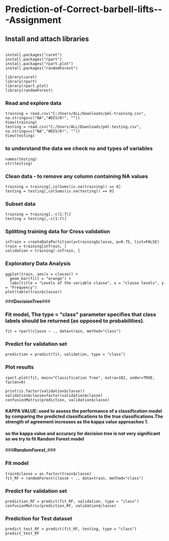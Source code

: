 # Prediction-of-Correct-barbell-lifts---Assignment

## Install and attach libraries
```{r configuration, echo=TRUE, results='hide'}

install.packages("caret")
install.packages("rpart")
install.packages("rpart.plot")
install.packages("randomForest")

library(caret)
library(rpart)
library(rpart.plot)
library(randomForest)
```

### Read and explore data 
```
training = read.csv("C:/Users/ALL/Downloads/pml-training.csv", na.strings=c("NA","#DIV/0!", ""))
View(training)
testing = read.csv("C:/Users/ALL/Downloads/pml-testing.csv", na.strings=c("NA","#DIV/0!", ""))
View(testing)
```

### to understand the data we check no and types of variables
```
names(testing)
str(testing)
```

### Clean data - to remove any column containing NA values
```
training = training[,colSums(is.na(training)) == 0]
testing = testing[,colSums(is.na(testing)) == 0]
```

### Subset data
```
training = training[,-c(1:7)]
testing = testing[,-c(1:7)]
```

### Splitting training data for Cross validation
```
inTrain = createDataPartition(y=training$classe, p=0.75, list=FALSE)
train = training[inTrain, ] 
validation = training[-inTrain, ]
```

### Exploratory Data Analysis
```
ggplot(train, aes(x = classe)) +
  geom_bar(fill = "orange") +
  labs(title = "Levels of the variable classe", x = "classe levels", y = "Frequency")
plot(table(train$classe))
```

###____________DecisionTree____________###

### Fit model,  The type = "class" parameter specifies that class labels should be returned (as opposed to probabilities).
```
fit = rpart(classe ~ ., data=train, method="class")
```

### Predict for validation set
```
prediction = predict(fit, validation, type = "class")
```

### Plot results
```
rpart.plot(fit, main="Classification Tree", extra=102, under=TRUE, faclen=0)

print(is.factor(validation$classe))
validation$classe=factor(validation$classe)      
confusionMatrix(prediction, validation$classe)
```
#### KAPPA VALUE: used to assess the performance of a classification model by comparing the predicted classifications to the true classifications.The strength of agreement increases as the kappa value approaches 1. 
#### so the kappa value and accuracy for decision tree is not very significant so we try to fit Random Forest model

###___________RandomForest____________###

### Fit model
```
train$classe = as.factor(train$classe)
fit_RF = randomForest(classe ~ ., data=train, method="class")
```

### Predict for validation set
```
prediction_RF = predict(fit_RF, validation, type = "class")
confusionMatrix(prediction_RF, validation$classe)
```

### Prediction for Test dataset
```
predict_test_RF = predict(fit_RF, testing, type = "class")
predict_test_RF
```



